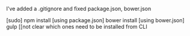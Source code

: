 I've added a .gitignore and fixed package.json, bower.json

[sudo] npm install [using package.json]
bower install [using bower.json]
gulp [[not clear which ones need to be installed from CLI


